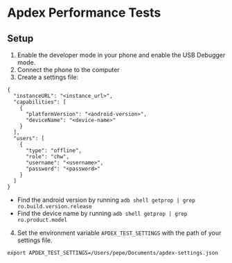 # Apdex Performance Tests

## Setup

1. Enable the developer mode in your phone and enable the USB Debugger mode.
2. Connect the phone to the computer
3. Create a settings file:
```
{
  "instanceURL": "<instance_url>",
  "capabilities": [
    {
      "platformVersion": "<android-version>",
      "deviceName": "<device-name>"
    }
  ],
  "users": [
    {
      "type": "offline",
      "role": "chw",
      "username": "<username>",
      "password": "<password>"
    }
  ]
}
```
  - Find the android version by running `adb shell getprop | grep ro.build.version.release`
  - Find the device name by running `adb shell getprop | grep ro.product.model`
4. Set the environment variable `APDEX_TEST_SETTINGS` with the path of your settings file.
```
export APDEX_TEST_SETTINGS=/Users/pepe/Documents/apdex-settings.json
```
